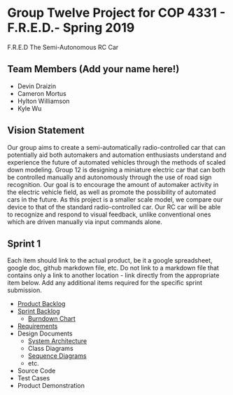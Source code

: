 # Group Twelve Project for COP 4331 - F.R.E.D.- Spring 2019
F.R.E.D The Semi-Autonomous RC Car

## Team Members (Add your name here!)
- Devin Draizin
- Cameron Mortus
- Hylton Williamson
- Kyle Wu

## Vision Statement

Our group aims to create a semi-automatically radio-controlled car that can potentially aid both automakers and automation enthusiasts understand and experience the future of automated vehicles through the methods of scaled down modeling. Group 12 is designing a miniature electric car that can both be controlled manually and autonomously through the use of road sign recognition. Our goal is to encourage the amount of automaker activity in the electric vehicle field, as well as promote the possibility of automated cars in the future. As this project is a smaller scale model, we compare our device to that of the standard radio-controlled car. Our RC car will be able to recognize and respond to visual feedback, unlike conventional ones which are driven manually via input commands alone.

## Sprint 1
Each item should link to the actual product, be it a google spreadsheet, google doc, github markdown file, etc. Do not link to a markdown file that contains only a link to another location - link directly from the appropriate item below. Add any additional items required for the specific sprint submission.

* [Product Backlog](https://github.com/COP4331Group12/F.R.E.D./blob/master/ProductBacklog.md)
* [Sprint Backlog]( )
  * [Burndown Chart](https://docs.google.com/spreadsheets/d/1zQRYTF9Avyg_OfWyXPstjT5kjWA4bWJIXtt9OR-9Vmg/edit?usp=sharing)
* [Requirements](https://github.com/COP4331Group12/F.R.E.D./blob/master/Requirements.md)
* Design Documents
  - [System Architecture](https://github.com/COP4331Group12/F.R.E.D./blob/master/System_Architecture.md)
  - Class Diagrams
  - [Sequence Diagrams](https://github.com/COP4331Group12/F.R.E.D./blob/master/Markdown/Sequence_Diagram.html)
  - etc.
* Source Code
* Test Cases
* Product Demonstration
